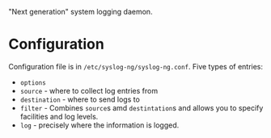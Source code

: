 "Next generation" system logging daemon.

# Configuration
Configuration file is in `/etc/syslog-ng/syslog-ng.conf`.  Five types of entries:
- `options`
- `source` - where to collect log entries from
- `destination` - where to send logs to
- `filter` - Combines `source`s amd `destintation`s and allows you to specify facilities and log levels.
- `log` - precisely where the information is logged.